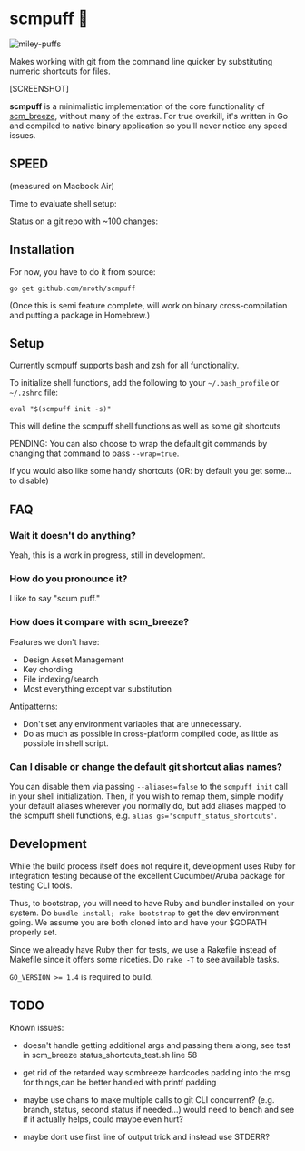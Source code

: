 # scmpuff :dash:

![miley-puffs](http://media.giphy.com/media/nF8Sgd4X74be/giphy.gif)

Makes working with git from the command line quicker by substituting numeric
shortcuts for files.

[SCREENSHOT]

**scmpuff** is a minimalistic implementation of the core functionality of
[scm_breeze][scmbreeze], without many of the extras.  For true overkill, it's
written in Go and compiled to native binary application so you'll never notice
any speed issues.

[scmbreeze]: https://github.com/ndbroadbent/scm_breeze


## SPEED
(measured on Macbook Air)

Time to evaluate shell setup:

Status on a git repo with ~100 changes:

## Installation

For now, you have to do it from source:

    go get github.com/mroth/scmpuff

(Once this is semi feature complete, will work on binary cross-compilation and
putting a package in Homebrew.)


## Setup
Currently scmpuff supports bash and zsh for all functionality.

To initialize shell functions, add the following to your `~/.bash_profile` or
`~/.zshrc` file:

    eval "$(scmpuff init -s)"

This will define the scmpuff shell functions as well as some git shortcuts

PENDING:
You can also choose to wrap the default git commands by changing that command
to pass `--wrap=true`.

If you would also like some handy shortcuts
(OR: by default you get some... to disable)


## FAQ

### Wait it doesn't do anything?

Yeah, this is a work in progress, still in development.

### How do you pronounce it?
I like to say "scum puff."

### How does it compare with scm_breeze?

Features we don't have:
 * Design Asset Management
 * Key chording
 * File indexing/search
 * Most everything except var substitution

Antipatterns:
 - Don't set any environment variables that are unnecessary.
 - Do as much as possible in cross-platform compiled code, as little as possible
   in shell script.

### Can I disable or change the default git shortcut alias names?
You can disable them via passing `--aliases=false` to the `scmpuff init` call
in your shell initialization.  Then, if you wish to remap them, simple modify
your default aliases wherever you normally do, but add aliases mapped to the
scmpuff shell functions, e.g. `alias gs='scmpuff_status_shortcuts'`.


## Development
While the build process itself does not require it, development uses Ruby for
integration testing because of the excellent Cucumber/Aruba package for testing
CLI tools.

Thus, to bootstrap, you will need to have Ruby and bundler installed on your
system.  Do `bundle install; rake bootstrap` to get the dev environment going.
We assume you are both cloned into and have your $GOPATH properly set.

Since we already have Ruby then for tests, we use a Rakefile instead of Makefile
since it offers some niceties.  Do `rake -T` to see available tasks.

`GO_VERSION >= 1.4` is required to build.


## TODO

Known issues:

 - doesn't handle getting additional args and passing them along, see test in scm_breeze status_shortcuts_test.sh line 58

 - get rid of the retarded way scmbreeze hardcodes padding into the msg for things,can be better handled with printf padding

 - maybe use chans to make multiple calls to git CLI concurrent? (e.g. branch, status, second status if needed...) would need to bench and see if it actually helps, could maybe even hurt?

 - maybe dont use first line of output trick and instead use STDERR?
